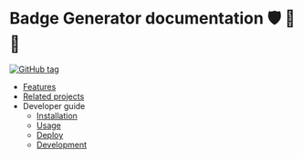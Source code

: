 # Badge Generator documentation :shield: :badger: :mage:

[![GitHub tag](https://img.shields.io/github/tag/MichaelCurrin/badge-generator)](https://github.com/MichaelCurrin/badge-generator/releases/?include_prereleases&sort=semver)


- [Features](features.md)
- [Related projects](related-projects.md)
- Developer guide
    - [Installation](installation.md)
    - [Usage](usage.md)
    - [Deploy](deploy.md)
    - [Development](development.md)
